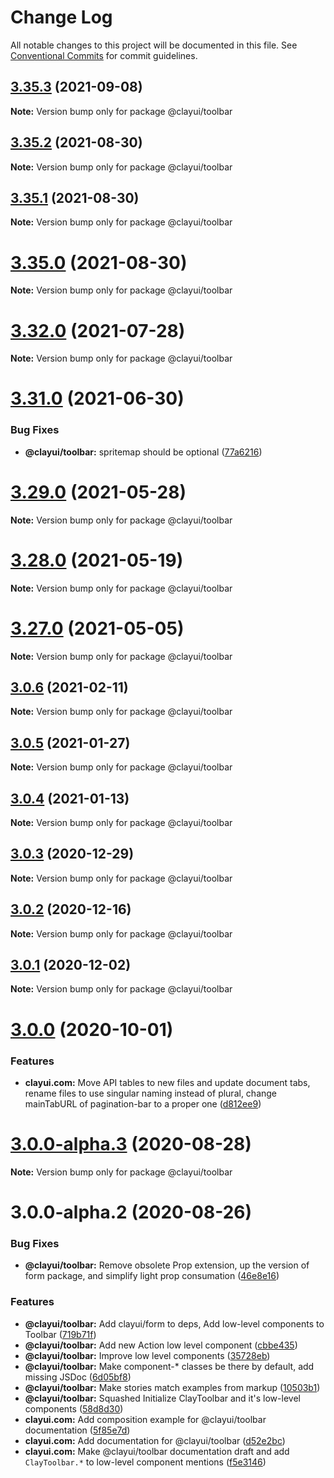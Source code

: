 # Change Log

All notable changes to this project will be documented in this file.
See [Conventional Commits](https://conventionalcommits.org) for commit guidelines.

## [3.35.3](https://github.com/liferay/clay/compare/v3.35.2...v3.35.3) (2021-09-08)

**Note:** Version bump only for package @clayui/toolbar

## [3.35.2](https://github.com/liferay/clay/compare/v3.35.1...v3.35.2) (2021-08-30)

**Note:** Version bump only for package @clayui/toolbar

## [3.35.1](https://github.com/liferay/clay/compare/v3.35.0...v3.35.1) (2021-08-30)

**Note:** Version bump only for package @clayui/toolbar

# [3.35.0](https://github.com/liferay/clay/compare/v3.34.0...v3.35.0) (2021-08-30)

**Note:** Version bump only for package @clayui/toolbar

# [3.32.0](https://github.com/liferay/clay/compare/v3.31.0...v3.32.0) (2021-07-28)

**Note:** Version bump only for package @clayui/toolbar

# [3.31.0](https://github.com/liferay/clay/compare/v3.30.0...v3.31.0) (2021-06-30)

### Bug Fixes

-   **@clayui/toolbar:** spritemap should be optional ([77a6216](https://github.com/liferay/clay/commit/77a6216))

# [3.29.0](https://github.com/liferay/clay/compare/v3.28.0...v3.29.0) (2021-05-28)

**Note:** Version bump only for package @clayui/toolbar

# [3.28.0](https://github.com/liferay/clay/compare/v3.27.0...v3.28.0) (2021-05-19)

**Note:** Version bump only for package @clayui/toolbar

# [3.27.0](https://github.com/liferay/clay/compare/v3.26.0...v3.27.0) (2021-05-05)

**Note:** Version bump only for package @clayui/toolbar

## [3.0.6](https://github.com/liferay/clay/compare/@clayui/toolbar@3.0.5...@clayui/toolbar@3.0.6) (2021-02-11)

**Note:** Version bump only for package @clayui/toolbar

## [3.0.5](https://github.com/liferay/clay/compare/@clayui/toolbar@3.0.4...@clayui/toolbar@3.0.5) (2021-01-27)

**Note:** Version bump only for package @clayui/toolbar

## [3.0.4](https://github.com/liferay/clay/compare/@clayui/toolbar@3.0.3...@clayui/toolbar@3.0.4) (2021-01-13)

**Note:** Version bump only for package @clayui/toolbar

## [3.0.3](https://github.com/liferay/clay/compare/@clayui/toolbar@3.0.2...@clayui/toolbar@3.0.3) (2020-12-29)

**Note:** Version bump only for package @clayui/toolbar

## [3.0.2](https://github.com/liferay/clay/compare/@clayui/toolbar@3.0.0...@clayui/toolbar@3.0.2) (2020-12-16)

**Note:** Version bump only for package @clayui/toolbar

## [3.0.1](https://github.com/liferay/clay/compare/@clayui/toolbar@3.0.0...@clayui/toolbar@3.0.1) (2020-12-02)

**Note:** Version bump only for package @clayui/toolbar

# [3.0.0](https://github.com/liferay/clay/compare/@clayui/toolbar@3.0.0-alpha.3...@clayui/toolbar@3.0.0) (2020-10-01)

### Features

-   **clayui.com:** Move API tables to new files and update document tabs, rename files to use singular naming instead of plural, change mainTabURL of pagination-bar to a proper one ([d812ee9](https://github.com/liferay/clay/commit/d812ee9))

# [3.0.0-alpha.3](https://github.com/liferay/clay/compare/@clayui/toolbar@3.0.0-alpha.2...@clayui/toolbar@3.0.0-alpha.3) (2020-08-28)

**Note:** Version bump only for package @clayui/toolbar

# 3.0.0-alpha.2 (2020-08-26)

### Bug Fixes

-   **@clayui/toolbar:** Remove obsolete Prop extension, up the version of form package, and simplify light prop consumation ([46e8e16](https://github.com/liferay/clay/commit/46e8e16))

### Features

-   **@clayui/toolbar:** Add clayui/form to deps, Add low-level components to Toolbar ([719b71f](https://github.com/liferay/clay/commit/719b71f))
-   **@clayui/toolbar:** Add new Action low level component ([cbbe435](https://github.com/liferay/clay/commit/cbbe435))
-   **@clayui/toolbar:** Improve low level components ([35728eb](https://github.com/liferay/clay/commit/35728eb))
-   **@clayui/toolbar:** Make component-\* classes be there by default, add missing JSDoc ([6d05bf8](https://github.com/liferay/clay/commit/6d05bf8))
-   **@clayui/toolbar:** Make stories match examples from markup ([10503b1](https://github.com/liferay/clay/commit/10503b1))
-   **@clayui/toolbar:** Squashed Initialize ClayToolbar and it's low-level components ([58d8d30](https://github.com/liferay/clay/commit/58d8d30))
-   **clayui.com:** Add composition example for @clayui/toolbar documentation ([5f85e7d](https://github.com/liferay/clay/commit/5f85e7d))
-   **clayui.com:** Add documentation for @clayui/toolbar ([d52e2bc](https://github.com/liferay/clay/commit/d52e2bc))
-   **clayui.com:** Make @clayui/toolbar documentation draft and add `ClayToolbar.*` to low-level component mentions ([f5e3146](https://github.com/liferay/clay/commit/f5e3146))
